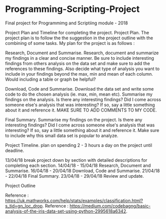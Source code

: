 # Programming-Scripting-Project
Final project for Programmimg and Scriptiing module - 2018

Project Plan and Timeline for completing the project.
Project Plan.
The project plan is to follow the the suggestion in the project outline with the combining of some tasks.
My plan for the project is as follows :

Research, Document and Summarise.
Research, document and summarize my findings in a clear and concise manner.
Be sure to include interesting findings from others analysis on the data set and
make sure to add the references to these findings. Also decide what type of
analysis you want to include in your findings beyond the max, min and mean of
each column. Would including a table or graph be helpful?

Download, Code and Summarise.
Download the data set and write some code to do the chosen analysis (ie. max, min, mean etc).
Summarise my findings on the analysis. Is there any interesting findings? Did I come across
someone else's analysis that was interesting? If so, say a little something about it and reference it.
MAKE SURE TO ADD COMMENTS TO MY CODE.

Final Summary.
Summarise my findings on the project. Is there any interesting findings? Did I come across
someone else's analysis that was interesting? If so, say a little something about it and reference it.
Make sure to include why this small data set is popular to analyze.

Project Timeline.
plan on spending 2 - 3 hours a day on the project until deadline.

13/04/18 break project down by section with detailed descriptions for completing each section.
14/04/18 - 15/04/18 Research, Document and Summarise.
16/04/18 - 20/04/18 Download, Code and Summarise.
21/04/18 - 22/04/18 Final Summary.
23/04/18 - 29/04/18 Review and update.


Project Outline


Reference : https://uk.mathworks.com/help/stats/examples/classification.html?s_tid=gn_loc_drop.
Reference : https://medium.com/codebagng/basic-analysis-of-the-iris-data-set-using-python-2995618a6342.
